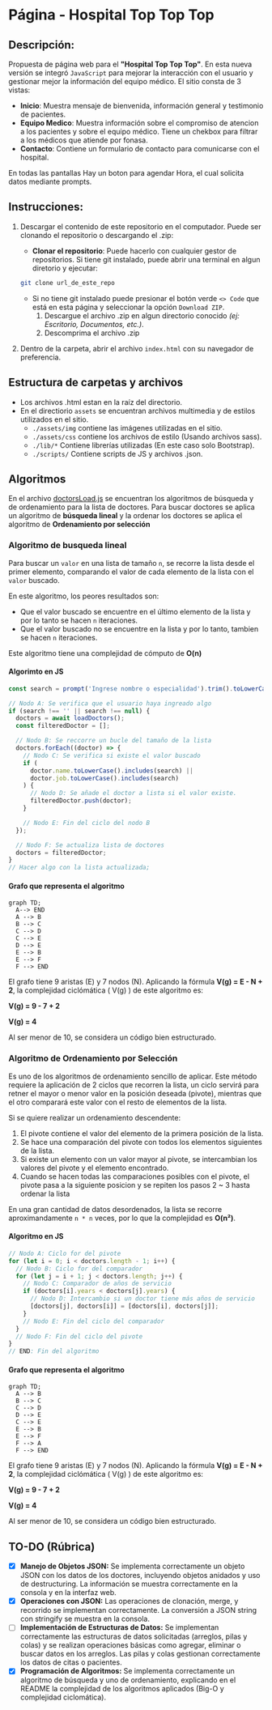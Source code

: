 # Página - Hospital Top Top Top

## Descripción:

Propuesta de página web para el **"Hospital Top Top Top"**. En esta nueva versión se integró `JavaScript` para mejorar la interacción con el usuario y gestionar mejor la información del equipo médico. El sitio consta de 3 vistas:

- **Inicio**: Muestra mensaje de bienvenida, información general y testimonio de pacientes.
- **Equipo Medico**: Muestra información sobre el compromiso de atencion a los pacientes y sobre el equipo médico. Tiene un chekbox para filtrar a los médicos que atiende por fonasa.
- **Contacto**: Contiene un formulario de contacto para comunicarse con el hospital.

En todas las pantallas Hay un boton para agendar Hora, el cual solicita datos mediante prompts.

## Instrucciones:

1. Descargar el contenido de este repositorio en el computador. Puede ser clonando el repositorio o descargando el .zip:

   - **Clonar el repositorio**: Puede hacerlo con cualquier gestor de repositorios. Si tiene git instalado, puede abrir una terminal en algun diretorio y ejecutar:

   ```bash
   git clone url_de_este_repo
   ```

   - Si no tiene git instalado puede presionar el botón verde `<> Code` que está en esta página y seleccionar la opción `Download ZIP`.
     1. Descargue el archivo .zip en algun directorio conocido _(ej: Escritorio, Documentos, etc.)_.
     2. Descomprima el archivo .zip

2. Dentro de la carpeta, abrir el archivo `index.html` con su navegador de preferencia.

## Estructura de carpetas y archivos

- Los archivos .html estan en la raíz del directorio.
- En el directiorio `assets` se encuentran archivos multimedia y de estilos utilizados en el sitio.
  - `./assets/img` contiene las imágenes utilizadas en el sitio.
  - `./assets/css` contiene los archivos de estilo (Usando archivos sass).
  - `./lib/*` Contiene librerías utilizadas (En este caso solo Bootstrap).
  - `./scripts/` Contiene scripts de JS y archivos .json.

## Algoritmos

En el archivo [doctorsLoad.js](/scripts/doctorLoad.js) se encuentran los algoritmos de búsqueda y de ordenamiento para la lista de doctores. Para buscar doctores se aplica un algoritmo de **búsqueda lineal** y la ordenar los doctores se aplica el algoritmo de **Ordenamiento por selección**

### Algoritmo de busqueda lineal

Para buscar un `valor` en una lista de tamaño `n`, se recorre la lista desde el primer elemento, comparando el valor de cada elemento de la lista con el `valor` buscado.

En este algoritmo, los peores resultados son:

- Que el valor buscado se encuentre en el último elemento de la lista y por lo tanto se hacen `n` iteraciones.
- Que el valor buscado no se encuentre en la lista y por lo tanto, tambien se hacen `n` iteraciones.

Este algoritmo tiene una complejidad de cómputo de **O(n)**

#### Algorimto en JS

```js
const search = prompt('Ingrese nombre o especialidad').trim().toLowerCase();

// Nodo A: Se verifica que el usuario haya ingreado algo
if (search !== '' || search !== null) {
  doctors = await loadDoctors();
  const filteredDoctor = [];

  // Nodo B: Se reccorre un bucle del tamaño de la lista
  doctors.forEach((doctor) => {
    // Nodo C: Se verifica si existe el valor buscado
    if (
      doctor.name.toLowerCase().includes(search) ||
      doctor.job.toLowerCase().includes(search)
    ) {
      // Nodo D: Se añade el doctor a lista si el valor existe.
      filteredDoctor.push(doctor);
    }

    // Nodo E: Fin del ciclo del nodo B
  });

  // Nodo F: Se actualiza lista de doctores
  doctors = filteredDoctor;
}
// Hacer algo con la lista actualizada;
```

#### Grafo que representa el algoritmo

```mermaid
graph TD;
  A--> END
  A --> B
  B --> C
  C --> D
  C --> E
  D --> E
  E --> B
  E --> F
  F --> END
```

El grafo tiene 9 aristas (E) y 7 nodos (N). Aplicando la fórmula **V(g) = E - N + 2**, la complejidad ciclómática ( V(g) ) de este algoritmo es:

**V(g) = 9 - 7 + 2**

**V(g) = 4**

Al ser menor de 10, se considera un código bien estructurado.

### Algoritmo de Ordenamiento por Selección

Es uno de los algoritmos de ordenamiento sencillo de aplicar. Este método requiere la aplicación de 2 ciclos que recorren la lista, un ciclo servirá para retner el mayor o menor valor en la posición deseada (pivote), mientras que el otro comparará este valor con el resto de elementos de la lista.

Si se quiere realizar un ordenamiento descendente:

1. El pivote contiene el valor del elemento de la primera posición de la lista.
2. Se hace una comparación del pivote con todos los elementos siguientes de la lista.
3. Si existe un elemento con un valor mayor al pivote, se intercambian los valores del pivote y el elemento encontrado.
4. Cuando se hacen todas las comparaciones posibles con el pivote, el pivote pasa a la siguiente posicion y se repiten los pasos 2 ~ 3 hasta ordenar la lista

En una gran cantidad de datos desordenados, la lista se recorre aproximandamente `n * n` veces, por lo que la complejidad es **O(n²)**.

#### Algoritmo en JS

```js
// Nodo A: Ciclo for del pivote
for (let i = 0; i < doctors.length - 1; i++) {
  // Nodo B: Ciclo for del comparador
  for (let j = i + 1; j < doctors.length; j++) {
    // Nodo C: Comparador de años de servicio
    if (doctors[i].years < doctors[j].years) {
      // Nodo D: Intercambio si un doctor tiene más años de servicio
      [doctors[j], doctors[i]] = [doctors[i], doctors[j]];
    }
    // Nodo E: Fin del ciclo del comparador
  }
  // Nodo F: Fin del ciclo del pivote
}
// END: Fin del algoritmo
```

#### Grafo que representa el algoritmo

```mermaid
graph TD;
  A --> B
  B --> C
  C --> D
  D --> E
  C --> E
  E --> B
  E --> F
  F --> A
  F --> END

```

El grafo tiene 9 aristas (E) y 7 nodos (N). Aplicando la fórmula **V(g) = E - N + 2**, la complejidad ciclómática ( V(g) ) de este algoritmo es:

**V(g) = 9 - 7 + 2**

**V(g) = 4**

Al ser menor de 10, se considera un código bien estructurado.

## TO-DO (Rúbrica)

- [x] **Manejo de Objetos JSON:** Se implementa correctamente un objeto JSON con los datos de los doctores, incluyendo objetos anidados y uso de destructuring. La información se muestra correctamente en la consola y en la interfaz web.
- [x] **Operaciones con JSON:** Las operaciones de clonación, merge, y recorrido se implementan correctamente. La conversión a JSON string con stringify se muestra en la consola.
- [ ] **Implementación de Estructuras de Datos:** Se implementan correctamente las estructuras de datos solicitadas (arreglos, pilas y colas) y se realizan operaciones básicas como agregar, eliminar o buscar datos en los arreglos. Las pilas y colas gestionan correctamente los datos de citas o pacientes.
- [x] **Programación de Algoritmos:** Se implementa correctamente un algoritmo de búsqueda y uno de ordenamiento, explicando en el README la complejidad de los algoritmos aplicados (Big-O y complejidad ciclomática).
